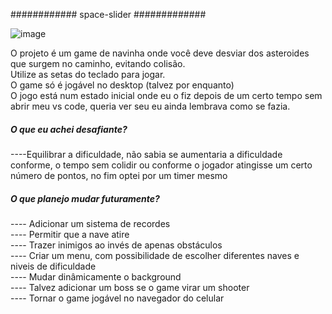 ############ space-slider #############

![image](https://github.com/adiltonss/space-slider/assets/83099533/8448797c-5cba-4924-bf0d-132ce1fc25cf)

O projeto é um game de navinha onde você deve desviar dos asteroides que surgem no caminho, evitando colisão.
<br>
Utilize as setas do teclado para jogar.
<br>
O game só é jogável no desktop (talvez por enquanto)
<br>
O jogo está num estado inicial onde eu o fiz depois de um certo tempo sem abrir meu vs code, queria ver seu eu ainda lembrava como se fazia.
<br>
##### O que eu achei desafiante?
----Equilibrar a dificuldade, não sabia se aumentaria a dificuldade conforme, o tempo sem colidir ou conforme o jogador atingisse um certo número de pontos, no fim optei por um timer mesmo

##### O que planejo mudar futuramente?
---- Adicionar um sistema de recordes <br>
---- Permitir que a nave atire <br>
---- Trazer inimigos ao invés de apenas obstáculos <br>
---- Criar um menu, com possibilidade de escolher diferentes naves e niveis de dificuldade <br>
---- Mudar dinâmicamente o background <br>
---- Talvez adicionar um boss se o game virar um shooter <br>
---- Tornar o game jogável no navegador do celular <br>



